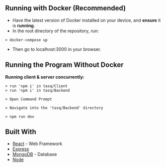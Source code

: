 
## Running with Docker (Recommended)
* Have the latest version of Docker installed on your device, and **ensure** it is **running**.
* In the root directory of the repository, run:
```
> docker-compose up
```
* Then go to localhost:3000 in your browser.

## Running the Program Without Docker

**Running client & server concurrently:**
```
> run 'npm i' in tasq/Client
> run 'npm i' in tasq/Backend
```
```
> Open Command Prompt
```
```
> Navigate into the 'tasq/Backend' directory 
```
```
> npm run dev
```


## Built With

* [React](https://reactjs.org/) - Web Framework
* [Express](https://expressjs.com/)
* [MongoDB](https://www.mongodb.com/) - Database
* [Node](https://nodejs.org/en/)
